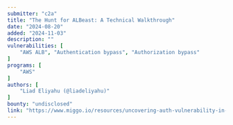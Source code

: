 ```yaml
---
submitter: "c2a"
title: "The Hunt for ALBeast: A Technical Walkthrough"
date: "2024-08-20"
added: "2024-11-03"
description: ""
vulnerabilities: [
    "AWS ALB", "Authentication bypass", "Authorization bypass"
]
programs: [
    "AWS"
]
authors: [
    "Liad Eliyahu (@liadeliyahu)"
]
bounty: "undisclosed"
link: "https://www.miggo.io/resources/uncovering-auth-vulnerability-in-aws-alb-albeast"
---
```




